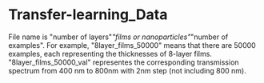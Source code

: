 # Transfer-learning_Data
File name is "number of layers"_"films or nanoparticles"_"number of examples". 
For example, "8layer_films_50000" means that there are 50000 examples, each representing the thicknesses of 8-layer films. 
"8layer_films_50000_val" representes the corresponding transmission spectrum from 400 nm to 800nm with 2nm step (not including 800 nm). 
